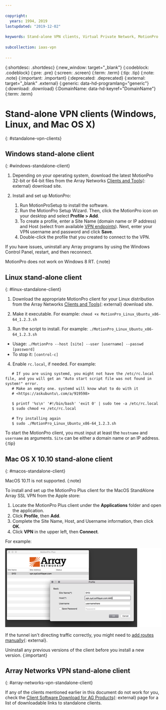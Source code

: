 ```yaml
---

copyright:
  years: 1994, 2019
lastupdated: "2019-12-02"

keywords: Stand-alone VPN clients, Virtual Private Network, MotionPro

subcollection: iaas-vpn

---
```


{:shortdesc: .shortdesc}
{:new_window: target="_blank"}
{:codeblock: .codeblock}
{:pre: .pre}
{:screen: .screen}
{:term: .term}
{:tip: .tip}
{:note: .note}
{:important: .important}
{:deprecated: .deprecated}
{:external: target="_blank" .external}
{:generic: data-hd-programlang="generic"}
{:download: .download}
{:DomainName: data-hd-keyref="DomainName"}
{:term: .term}

# Stand-alone VPN clients (Windows, Linux, and Mac OS X)
{: #standalone-vpn-clients}

## Windows stand-alone client
{: #windows-standalone-client}

1. Depending on your operating system, download the latest MotionPro 32-bit or 64-bit files from the Array Networks [Clients and Tools](https://support.arraynetworks.net/prx/001/http/supportportal.arraynetworks.net/downloads/downloads.html){: external} download site.

2. Install and set up MotionPro:
   1. Run MotionProSetup to install the software.
   2. Run the MotionPro Setup Wizard. Then, click the MotionPro icon on your desktop and select **Profile > Add**.
   3. To create a profile, enter a Site Name (domain name or IP address) and Host (select from available [VPN endpoints](/docs/iaas-vpn?topic=iaas-vpn-available-vpn-endpoints)). Next, enter your VPN username and password and click **Save**.
   4. Double-click the profile that you created to connect to the VPN.

If you have issues, uninstall any Array programs by using the Windows Control Panel, restart, and then reconnect.

MotionPro does not work on Windows 8 RT.
{:note}

## Linux stand-alone client
{: #linux-standalone-client}

1. Download the appropriate MotionPro client for your Linux distribution from the Array Networks [Clients and Tools](https://support.arraynetworks.net/prx/001/http/supportportal.arraynetworks.net/downloads/downloads.html){: external} download site.

2. Make it executable. For example: `chmod +x MotionPro_Linux_Ubuntu_x86-64_1.2.3.sh`

3. Run the script to install. For example:  `./MotionPro_Linux_Ubuntu_x86-64_1.2.3.sh`

  * Usage:  `./MotionPro --host [site] --user [username] --passwd [password]`
  * To stop it:  `[control-c]`

4. Enable `rc.local`, if needed. For example:

  ```
     # If you are using systemd, you might not have the /etc/rc.local file, and you will get an "Auto start script file was not found in system!" error.
     # Make an empty one. systemd will know what to do with it
     # <https://askubuntu\.com/a/919598>

     $ printf '%s\n' '#!/bin/bash' 'exit 0' | sudo tee -a /etc/rc.local
     $ sudo chmod +x /etc/rc.local

     # Try installing again
     $ sudo ./MotionPro_Linux_Ubuntu_x86-64_1.2.3.sh
```     

To start the MotionPro client, you must input at least the `hostname` and `username` as arguments. `Site` can be either a domain name or an IP address.
{:tip}

## Mac OS X 10.10 stand-alone client
{: #macos-standalone-client}

MacOS 10.11 is not supported.
{:note}

To install and set up the MotionPro Plus client for the MacOS StandAlone Array SSL VPN from the Apple store:

1. Locate the MotionPro Plus client under the **Applications** folder and open the application.
2. Click **Profile**, then **Add**.
3. Complete the Site Name, Host, and Username information, then click **OK**.
4. Click **VPN** in the upper left, then **Connect**.

For example:

![Figure 1](images/snip20170425_1.png)

If the tunnel isn't directing traffic correctly, you might need to [add routes manually](https://discussions.apple.com/thread/2735376){: external}.

Uninstall any previous versions of the client before you install a new version.
{:important}

## Array Networks VPN stand-alone client
{: #array-networks-vpn-standalone-client}

If any of the clients mentioned earlier in this document do not work for you, check the [Client Software Download for AG Products](https://support.arraynetworks.net/prx/001/http/supportportal.arraynetworks.net/downloads/downloads.html){: external} page for a list of downloadable links to standalone clients.
